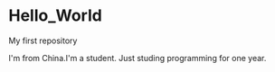 # Hello_World
My first repository


I'm from China.I'm a student.
Just studing programming for one year.
